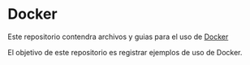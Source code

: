 # Docker
Este repositorio contendra archivos y guias para el uso de [Docker](https://www.docker.com/)

El objetivo de este repositorio es registrar ejemplos de uso de Docker.





